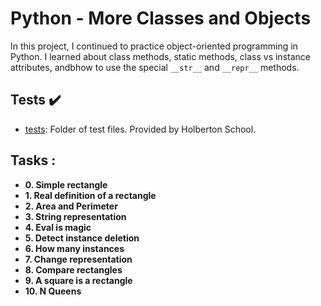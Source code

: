 # Python - More Classes and Objects

In this project, I continued to practice object-oriented programming in Python. I learned about class methods, static methods, class vs instance attributes, andbhow to use the special `__str__` and `__repr__` methods.

## Tests :heavy_check_mark:

* [tests](./tests): Folder of test files. Provided by Holberton School.

## Tasks :

* **0. Simple rectangle**
* **1. Real definition of a rectangle**
* **2. Area and Perimeter**
* **3. String representation**
* **4. Eval is magic**
* **5. Detect instance deletion**
* **6. How many instances**
* **7. Change representation**
* **8. Compare rectangles**
* **9. A square is a rectangle**
* **10. N Queens**
